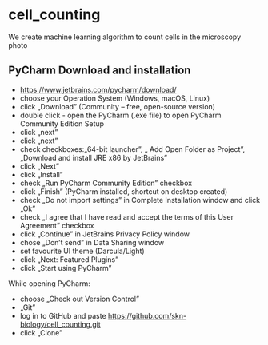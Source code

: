 # cell_counting
We create machine learning algorithm to count cells in the microscopy photo


## PyCharm Download and installation
- https://www.jetbrains.com/pycharm/download/
- choose your Operation System (Windows, macOS, Linux)
- click „Download” (Community – free, open-source version)
- double click - open the PyCharm (.exe file) to open PyCharm Community Edition Setup
- click „next”
- click „next”
- check checkboxes:„64-bit launcher”, „ Add Open Folder as Project”, „Download and install JRE x86 by JetBrains”
- click „Next”
- click „Install”
- check  „Run PyCharm Community Edition” checkbox
- click „Finish” (PyCharm installed, shortcut on desktop created)
- check „Do not import settings” in Complete Installation window and click „Ok”
- check „I agree that I have read and accept the terms of this User Agreement” checkbox
- click „Continue” in JetBrains Privacy Policy window
- chose „Don’t send” in Data Sharing window
- set favourite UI theme (Darcula/Light)
- click „Next: Featured Plugins”
- click „Start using PyCharm”

While opening PyCharm:
- choose „Check out Version Control”
- „Git” 
- log in to GitHub and paste https://github.com/skn-biology/cell_counting.git
- click „Clone”

